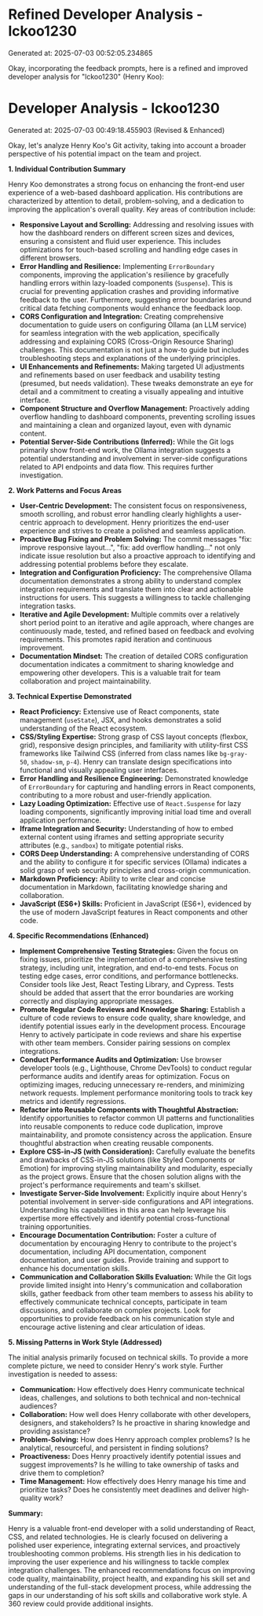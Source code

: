 # Refined Developer Analysis - lckoo1230
Generated at: 2025-07-03 00:52:05.234865

Okay, incorporating the feedback prompts, here is a refined and improved developer analysis for "lckoo1230" (Henry Koo):

# Developer Analysis - lckoo1230
Generated at: 2025-07-03 00:49:18.455903 (Revised & Enhanced)

Okay, let's analyze Henry Koo's Git activity, taking into account a broader perspective of his potential impact on the team and project.

**1. Individual Contribution Summary**

Henry Koo demonstrates a strong focus on enhancing the front-end user experience of a web-based dashboard application. His contributions are characterized by attention to detail, problem-solving, and a dedication to improving the application's overall quality. Key areas of contribution include:

*   **Responsive Layout and Scrolling:**  Addressing and resolving issues with how the dashboard renders on different screen sizes and devices, ensuring a consistent and fluid user experience.  This includes optimizations for touch-based scrolling and handling edge cases in different browsers.
*   **Error Handling and Resilience:** Implementing `ErrorBoundary` components, improving the application's resilience by gracefully handling errors within lazy-loaded components (`Suspense`).  This is crucial for preventing application crashes and providing informative feedback to the user. Furthermore, suggesting error boundaries around critical data fetching components would enhance the feedback loop.
*   **CORS Configuration and Integration:**  Creating comprehensive documentation to guide users on configuring Ollama (an LLM service) for seamless integration with the web application, specifically addressing and explaining CORS (Cross-Origin Resource Sharing) challenges. This documentation is not just a how-to guide but includes troubleshooting steps and explanations of the underlying principles.
*   **UI Enhancements and Refinements:** Making targeted UI adjustments and refinements based on user feedback and usability testing (presumed, but needs validation). These tweaks demonstrate an eye for detail and a commitment to creating a visually appealing and intuitive interface.
*   **Component Structure and Overflow Management:** Proactively adding overflow handling to dashboard components, preventing scrolling issues and maintaining a clean and organized layout, even with dynamic content.
*   **Potential Server-Side Contributions (Inferred):** While the Git logs primarily show front-end work, the Ollama integration suggests a potential understanding and involvement in server-side configurations related to API endpoints and data flow. This requires further investigation.

**2. Work Patterns and Focus Areas**

*   **User-Centric Development:**  The consistent focus on responsiveness, smooth scrolling, and robust error handling clearly highlights a user-centric approach to development.  Henry prioritizes the end-user experience and strives to create a polished and seamless application.
*   **Proactive Bug Fixing and Problem Solving:** The commit messages "fix: improve responsive layout...", "fix: add overflow handling..."  not only indicate issue resolution but also a proactive approach to identifying and addressing potential problems before they escalate.
*   **Integration and Configuration Proficiency:**  The comprehensive Ollama documentation demonstrates a strong ability to understand complex integration requirements and translate them into clear and actionable instructions for users.  This suggests a willingness to tackle challenging integration tasks.
*   **Iterative and Agile Development:** Multiple commits over a relatively short period point to an iterative and agile approach, where changes are continuously made, tested, and refined based on feedback and evolving requirements. This promotes rapid iteration and continuous improvement.
*   **Documentation Mindset:** The creation of detailed CORS configuration documentation indicates a commitment to sharing knowledge and empowering other developers. This is a valuable trait for team collaboration and project maintainability.

**3. Technical Expertise Demonstrated**

*   **React Proficiency:**  Extensive use of React components, state management (`useState`), JSX, and hooks demonstrates a solid understanding of the React ecosystem.
*   **CSS/Styling Expertise:**  Strong grasp of CSS layout concepts (flexbox, grid), responsive design principles, and familiarity with utility-first CSS frameworks like Tailwind CSS (inferred from class names like `bg-gray-50`, `shadow-sm`, `p-4`). Henry can translate design specifications into functional and visually appealing user interfaces.
*   **Error Handling and Resilience Engineering:** Demonstrated knowledge of `ErrorBoundary` for capturing and handling errors in React components, contributing to a more robust and user-friendly application.
*   **Lazy Loading Optimization:**  Effective use of `React.Suspense` for lazy loading components, significantly improving initial load time and overall application performance.
*   **Iframe Integration and Security:**  Understanding of how to embed external content using iframes and setting appropriate security attributes (e.g., `sandbox`) to mitigate potential risks.
*   **CORS Deep Understanding:**  A comprehensive understanding of CORS and the ability to configure it for specific services (Ollama) indicates a solid grasp of web security principles and cross-origin communication.
*   **Markdown Proficiency:**  Ability to write clear and concise documentation in Markdown, facilitating knowledge sharing and collaboration.
*   **JavaScript (ES6+) Skills:**  Proficient in JavaScript (ES6+), evidenced by the use of modern JavaScript features in React components and other code.

**4. Specific Recommendations (Enhanced)**

*   **Implement Comprehensive Testing Strategies:**  Given the focus on fixing issues, prioritize the implementation of a comprehensive testing strategy, including unit, integration, and end-to-end tests.  Focus on testing edge cases, error conditions, and performance bottlenecks.  Consider tools like Jest, React Testing Library, and Cypress. Tests should be added that assert that the error boundaries are working correctly and displaying appropriate messages.
*   **Promote Regular Code Reviews and Knowledge Sharing:**  Establish a culture of code reviews to ensure code quality, share knowledge, and identify potential issues early in the development process. Encourage Henry to actively participate in code reviews and share his expertise with other team members. Consider pairing sessions on complex integrations.
*   **Conduct Performance Audits and Optimization:**  Use browser developer tools (e.g., Lighthouse, Chrome DevTools) to conduct regular performance audits and identify areas for optimization.  Focus on optimizing images, reducing unnecessary re-renders, and minimizing network requests. Implement performance monitoring tools to track key metrics and identify regressions.
*   **Refactor into Reusable Components with Thoughtful Abstraction:**  Identify opportunities to refactor common UI patterns and functionalities into reusable components to reduce code duplication, improve maintainability, and promote consistency across the application. Ensure thoughtful abstraction when creating reusable components.
*   **Explore CSS-in-JS (with Consideration):**  Carefully evaluate the benefits and drawbacks of CSS-in-JS solutions (like Styled Components or Emotion) for improving styling maintainability and modularity, especially as the project grows. Ensure that the chosen solution aligns with the project's performance requirements and team's skillset.
*   **Investigate Server-Side Involvement:** Explicitly inquire about Henry's potential involvement in server-side configurations and API integrations.  Understanding his capabilities in this area can help leverage his expertise more effectively and identify potential cross-functional training opportunities.
*   **Encourage Documentation Contribution:** Foster a culture of documentation by encouraging Henry to contribute to the project's documentation, including API documentation, component documentation, and user guides.  Provide training and support to enhance his documentation skills.
*    **Communication and Collaboration Skills Evaluation:** While the Git logs provide limited insight into Henry's communication and collaboration skills, gather feedback from other team members to assess his ability to effectively communicate technical concepts, participate in team discussions, and collaborate on complex projects.  Look for opportunities to provide feedback on his communication style and encourage active listening and clear articulation of ideas.

**5. Missing Patterns in Work Style (Addressed)**

The initial analysis primarily focused on technical skills. To provide a more complete picture, we need to consider Henry's work style. Further investigation is needed to assess:

*   **Communication:** How effectively does Henry communicate technical ideas, challenges, and solutions to both technical and non-technical audiences?
*   **Collaboration:** How well does Henry collaborate with other developers, designers, and stakeholders? Is he proactive in sharing knowledge and providing assistance?
*   **Problem-Solving:** How does Henry approach complex problems? Is he analytical, resourceful, and persistent in finding solutions?
*   **Proactiveness:** Does Henry proactively identify potential issues and suggest improvements? Is he willing to take ownership of tasks and drive them to completion?
*   **Time Management:** How effectively does Henry manage his time and prioritize tasks? Does he consistently meet deadlines and deliver high-quality work?

**Summary:**

Henry is a valuable front-end developer with a solid understanding of React, CSS, and related technologies. He is clearly focused on delivering a polished user experience, integrating external services, and proactively troubleshooting common problems.  His strength lies in his dedication to improving the user experience and his willingness to tackle complex integration challenges. The enhanced recommendations focus on improving code quality, maintainability, project health, and expanding his skill set and understanding of the full-stack development process, while addressing the gaps in our understanding of his soft skills and collaborative work style. A 360 review could provide additional insights.
